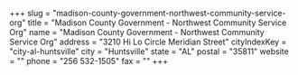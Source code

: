 +++
slug = "madison-county-government-northwest-community-service-org"
title = "Madison County Government - Northwest Community Service Org"
name = "Madison County Government - Northwest Community Service Org"
address = "3210 Hi Lo Circle Meridian Street"
cityIndexKey = "city-al-huntsville"
city = "Huntsville"
state = "AL"
postal = "35811"
website = ""
phone = "256 532-1505"
fax = ""
+++
